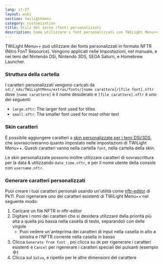 ```yaml
---
lang: it-IT
layout: wiki
section: twilightmenu
category: customization
title: Stili del testo (font) personalizzati
description: Come utilizzare i font personalizzati con TWiLight Menu++
---
```


TWiLight Menu++ può utilizzare dei fonts personalizzati in formato NFTR (Nitro FonT Resource). Vengono applicati nelle Impostazioni, nel manuale, e nei temi del Nintendo DSi, Nintendo 3DS, SEGA Saturn, e Homebrew Launcher.

### Struttura della cartella
I caratteri personalizzati vengono caricati da `sd:/_nds/TWiLightMenu/extras/fonts/[nome carattere]/[file font].nftr` dove `[nome carattere]` è il nome desiderato e `[file carattere].nftr` è uno dei seguenti:
- `large.nftr`: The larger font used for titles
- `small.nftr`: The smaller font used for most other text

### Skin caratteri
È possibile aggiungere caratteri a [skin personalizzate per i temi DSi/3DS](custom-dsi-3ds-skins), che sovrascriveranno quanto impostato nelle impostazioni di TWiLight Menu++. Questi caratteri vanno nella cartella `font`, nella cartella della skin.

Le skin personalizzate possono inoltre utilizzare caratteri di sovrascrittura per la data & utilizzando `date_time.nftr`, e per il nome utente della console con `username.nftr`.

### Generare caratteri personalizzati
Puoi creare i tuoi caratteri personali usando un'utilità come [nftr-editor](https://pk11.us/nftr-editor/) di Pk11. Puoi rigenerare uno dei caratteri esistenti di TWiLight Menu++ nel seguente modo:
1. Caricare un file NFTR in nftr-editor
1. Digitare i nomi dei caratteri che si desidera utilizzare dalla priorità più alta a quella più bassa nella casella di testo, separandoli con delle virgole
   - Puoi vedere un'anteprima dei caratteri di input nella casella in alto a sinistra e l'NFTR corrente nella casella in basso
1. Clicca `Generate from font `, poi clicca su `OK` per rigenerare i caratteri esistenti e `Cancel` per rigenerare i caratteri speciali dei pulsanti (esempio &#xE000;)
1. Clicca sul `Salva`, e ripetilo per le altre dimensioni del carattere
